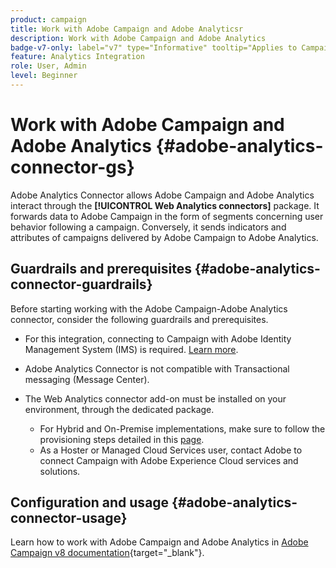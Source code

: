 ```yaml
---
product: campaign
title: Work with Adobe Campaign and Adobe Analyticsr
description: Work with Adobe Campaign and Adobe Analytics
badge-v7-only: label="v7" type="Informative" tooltip="Applies to Campaign Classic v7 only"
feature: Analytics Integration
role: User, Admin
level: Beginner
---
```

# Work with Adobe Campaign and Adobe Analytics {#adobe-analytics-connector-gs}

Adobe Analytics Connector allows Adobe Campaign and Adobe Analytics interact through the **[!UICONTROL Web Analytics connectors]** package. It forwards data to Adobe Campaign in the form of segments concerning user behavior following a campaign. Conversely, it sends indicators and attributes of campaigns delivered by Adobe Campaign to Adobe Analytics.

## Guardrails and prerequisites {#adobe-analytics-connector-guardrails}

Before starting working with the Adobe Campaign-Adobe Analytics connector, consider the following guardrails and prerequisites.

* For this integration, connecting to Campaign with Adobe Identity Management System (IMS) is required. [Learn more](../../integrations/using/about-adobe-id.md).

* Adobe Analytics Connector is not compatible with Transactional messaging (Message Center).

* The Web Analytics connector add-on must be installed on your environment, through the dedicated package.

    * For Hybrid and On-Premise implementations, make sure to follow the provisioning steps detailed in this [page](../../platform/using/adobe-analytics-provisioning.md).
    *  As a Hoster or Managed Cloud Services user, contact Adobe to connect Campaign with Adobe Experience Cloud services and solutions. 


## Configuration and usage {#adobe-analytics-connector-usage}

Learn how to work with Adobe Campaign and Adobe Analytics in [Adobe Campaign v8 documentation](https://experienceleague.adobe.com/en/docs/campaign/campaign-v8/connect/ac-aa){target="_blank"}.

